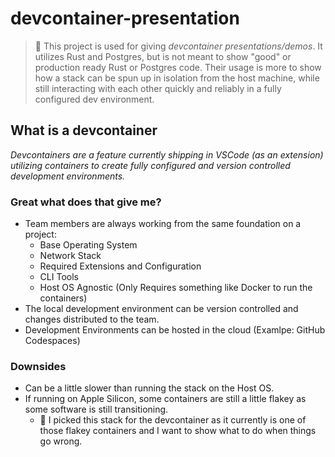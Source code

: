 # devcontainer-presentation

> 🚨 This project is used for giving _devcontainer presentations/demos_. It utilizes Rust and Postgres, but is not meant to show "good" or production ready Rust or Postgres code. Their usage is more to show how a stack can be spun up in isolation from the host machine, while still interacting with each other quickly and reliably in a fully configured dev environment.

## What is a devcontainer

_Devcontainers are a feature currently shipping in VSCode (as an extension) utilizing containers to create fully configured and version controlled development environments._

### Great what does that give me?

* Team members are always working from the same foundation on a project:
  * Base Operating System
  * Network Stack
  * Required Extensions and Configuration
  * CLI Tools
  * Host OS Agnostic (Only Requires something like Docker to run the containers)
* The local development environment can be version controlled and changes distributed to the team.
* Development Environments can be hosted in the cloud (Examlpe: GitHub Codespaces)

### Downsides

* Can be a little slower than running the stack on the Host OS.
* If running on Apple Silicon, some containers are still a little flakey as some software is still transitioning.
  * 🚨 I picked this stack for the devcontainer as it currently is one of those flakey containers and I want to show what to do when things go wrong.

